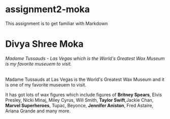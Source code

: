 # assignment2-moka
This assignment is to get familiar with Markdown

# Divya Shree Moka

###### Madame Tussauds - Las Vegas which is the World's Greatest Wax Museum is my favorite museuem to visit.

Madame Tussauds at Las Vegas is the World's Greatest Wax Museum and it is one of my favorite museuem to visit.

It has got lots of wax figures which include figures of **Britney Spears**, Elvis Presley, Nicki Minaj, Miley Cyrus, Will Smith, **Taylor Swift**,Jackie Chan, **Marvel Superheroes**, Tupac, Beyonce, __Jennifer Aniston__, Fred Astaire, Ariana Grande and many more.

